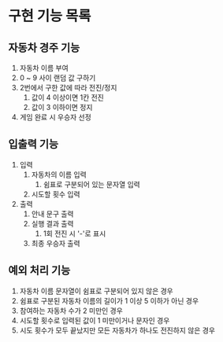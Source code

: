 # 구현 기능 목록
## 자동차 경주 기능
1. 자동차 이름 부여
2. 0 ~ 9 사이 랜덤 값 구하기
3. 2번에서 구한 값에 따라 전진/정지
   1. 값이 4 이상이면 1칸 전진
   2. 값이 3 이하이면 정지
4. 게임 완료 시 우승자 선정

## 입출력 기능
1. 입력
   1. 자동차의 이름 입력
      1. 쉼표로 구분되어 있는 문자열 입력
   2. 시도할 횟수 입력
2. 출력
   1. 안내 문구 출력
   2. 실행 결과 출력
      1. 1회 전진 시 '-'로 표시
   3. 최종 우승자 출력

## 예외 처리 기능
1. 자동차 이름 문자열이 쉼표로 구분되어 있지 않은 경우
2. 쉼표로 구분된 자동차 이름의 길이가 1 이상 5 이하가 아닌 경우
3. 참여하는 자동차 수가 2 미만인 경우
4. 시도할 횟수로 입력된 값이 1 미만이거나 문자인 경우
5. 시도 횟수가 모두 끝났지만 모든 자동차가 하나도 전진하지 않은 경우